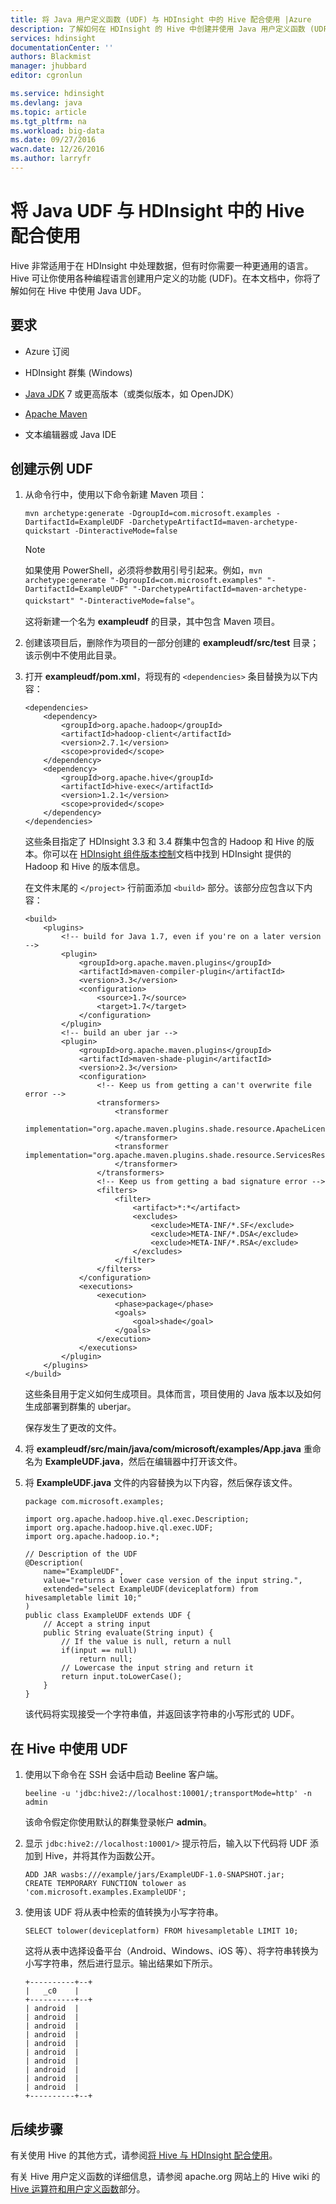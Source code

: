 ```yaml
---
title: 将 Java 用户定义函数 (UDF) 与 HDInsight 中的 Hive 配合使用 |Azure
description: 了解如何在 HDInsight 的 Hive 中创建并使用 Java 用户定义函数 (UDF)。
services: hdinsight
documentationCenter: ''
authors: Blackmist
manager: jhubbard
editor: cgronlun

ms.service: hdinsight
ms.devlang: java
ms.topic: article
ms.tgt_pltfrm: na
ms.workload: big-data
ms.date: 09/27/2016
wacn.date: 12/26/2016
ms.author: larryfr
---
```


# 将 Java UDF 与 HDInsight 中的 Hive 配合使用

Hive 非常适用于在 HDInsight 中处理数据，但有时你需要一种更通用的语言。Hive 可让你使用各种编程语言创建用户定义的功能 (UDF)。在本文档中，你将了解如何在 Hive 中使用 Java UDF。

## 要求

* Azure 订阅

* HDInsight 群集 (Windows)

* [Java JDK](http://www.oracle.com/technetwork/java/javase/downloads/) 7 或更高版本（或类似版本，如 OpenJDK）

* [Apache Maven](http://maven.apache.org/)

* 文本编辑器或 Java IDE

## 创建示例 UDF

1. 从命令行中，使用以下命令新建 Maven 项目：

    ```
    mvn archetype:generate -DgroupId=com.microsoft.examples -DartifactId=ExampleUDF -DarchetypeArtifactId=maven-archetype-quickstart -DinteractiveMode=false
    ```

    > [!NOTE]
    > 如果使用 PowerShell，必须将参数用引号引起来。例如，`mvn archetype:generate "-DgroupId=com.microsoft.examples" "-DartifactId=ExampleUDF" "-DarchetypeArtifactId=maven-archetype-quickstart" "-DinteractiveMode=false"`。

    这将新建一个名为 __exampleudf__ 的目录，其中包含 Maven 项目。

2. 创建该项目后，删除作为项目的一部分创建的 __exampleudf/src/test__ 目录；该示例中不使用此目录。

3. 打开 __exampleudf/pom.xml__，将现有的 `<dependencies>` 条目替换为以下内容：

    ```
    <dependencies>
        <dependency>
            <groupId>org.apache.hadoop</groupId>
            <artifactId>hadoop-client</artifactId>
            <version>2.7.1</version>
            <scope>provided</scope>
        </dependency>
        <dependency>
            <groupId>org.apache.hive</groupId>
            <artifactId>hive-exec</artifactId>
            <version>1.2.1</version>
            <scope>provided</scope>
        </dependency>
    </dependencies>
    ```

    这些条目指定了 HDInsight 3.3 和 3.4 群集中包含的 Hadoop 和 Hive 的版本。你可以在 [HDInsight 组件版本控制](./hdinsight-component-versioning-v1.md)文档中找到 HDInsight 提供的 Hadoop 和 Hive 的版本信息。

    在文件末尾的 `</project>` 行前面添加 `<build>` 部分。该部分应包含以下内容：

    ```
    <build>
        <plugins>
            <!-- build for Java 1.7, even if you're on a later version -->
            <plugin>
                <groupId>org.apache.maven.plugins</groupId>
                <artifactId>maven-compiler-plugin</artifactId>
                <version>3.3</version>
                <configuration>
                    <source>1.7</source>
                    <target>1.7</target>
                </configuration>
            </plugin>
            <!-- build an uber jar -->
            <plugin>
                <groupId>org.apache.maven.plugins</groupId>
                <artifactId>maven-shade-plugin</artifactId>
                <version>2.3</version>
                <configuration>
                    <!-- Keep us from getting a can't overwrite file error -->
                    <transformers>
                        <transformer
                                implementation="org.apache.maven.plugins.shade.resource.ApacheLicenseResourceTransformer">
                        </transformer>
                        <transformer implementation="org.apache.maven.plugins.shade.resource.ServicesResourceTransformer">
                        </transformer>
                    </transformers>
                    <!-- Keep us from getting a bad signature error -->
                    <filters>
                        <filter>
                            <artifact>*:*</artifact>
                            <excludes>
                                <exclude>META-INF/*.SF</exclude>
                                <exclude>META-INF/*.DSA</exclude>
                                <exclude>META-INF/*.RSA</exclude>
                            </excludes>
                        </filter>
                    </filters>
                </configuration>
                <executions>
                    <execution>
                        <phase>package</phase>
                        <goals>
                            <goal>shade</goal>
                        </goals>
                    </execution>
                </executions>
            </plugin>
        </plugins>
    </build>
    ```

    这些条目用于定义如何生成项目。具体而言，项目使用的 Java 版本以及如何生成部署到群集的 uberjar。

    保存发生了更改的文件。

4. 将 __exampleudf/src/main/java/com/microsoft/examples/App.java__ 重命名为 __ExampleUDF.java__，然后在编辑器中打开该文件。

5. 将 __ExampleUDF.java__ 文件的内容替换为以下内容，然后保存该文件。

    ```
    package com.microsoft.examples;

    import org.apache.hadoop.hive.ql.exec.Description;
    import org.apache.hadoop.hive.ql.exec.UDF;
    import org.apache.hadoop.io.*;

    // Description of the UDF
    @Description(
        name="ExampleUDF",
        value="returns a lower case version of the input string.",
        extended="select ExampleUDF(deviceplatform) from hivesampletable limit 10;"
    )
    public class ExampleUDF extends UDF {
        // Accept a string input
        public String evaluate(String input) {
            // If the value is null, return a null
            if(input == null)
                return null;
            // Lowercase the input string and return it
            return input.toLowerCase();
        }
    }
    ```

    该代码将实现接受一个字符串值，并返回该字符串的小写形式的 UDF。

## 在 Hive 中使用 UDF

1. 使用以下命令在 SSH 会话中启动 Beeline 客户端。

    ```
    beeline -u 'jdbc:hive2://localhost:10001/;transportMode=http' -n admin
    ```

    该命令假定你使用默认的群集登录帐户 __admin__。

2. 显示 `jdbc:hive2://localhost:10001/>` 提示符后，输入以下代码将 UDF 添加到 Hive，并将其作为函数公开。

    ```
    ADD JAR wasbs:///example/jars/ExampleUDF-1.0-SNAPSHOT.jar;
    CREATE TEMPORARY FUNCTION tolower as 'com.microsoft.examples.ExampleUDF';
    ```

3. 使用该 UDF 将从表中检索的值转换为小写字符串。

    ```
    SELECT tolower(deviceplatform) FROM hivesampletable LIMIT 10;
    ```

    这将从表中选择设备平台（Android、Windows、iOS 等）、将字符串转换为小写字符串，然后进行显示。输出结果如下所示。

    ```
    +----------+--+
    |   _c0    |
    +----------+--+
    | android  |
    | android  |
    | android  |
    | android  |
    | android  |
    | android  |
    | android  |
    | android  |
    | android  |
    | android  |
    +----------+--+
    ```

## 后续步骤

有关使用 Hive 的其他方式，请参阅[将 Hive 与 HDInsight 配合使用](./hdinsight-use-hive.md)。

有关 Hive 用户定义函数的详细信息，请参阅 apache.org 网站上的 Hive wiki 的 [Hive 运算符和用户定义函数](https://cwiki.apache.org/confluence/display/Hive/LanguageManual+UDF)部分。

<!---HONumber=Mooncake_Quality_Review_1215_2016-->